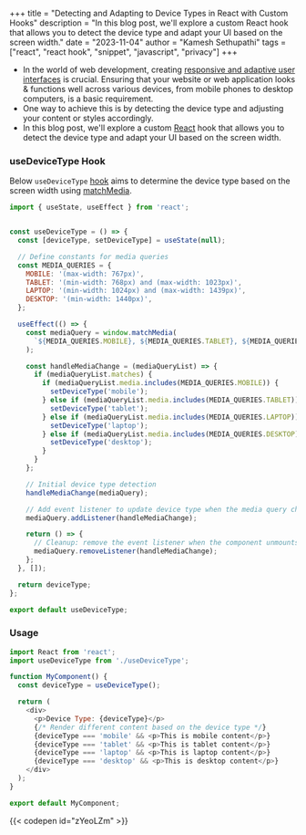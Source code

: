 +++ 
title = "Detecting and Adapting to Device Types in React with Custom Hooks"
description = "In this blog post, we'll explore a custom React hook that allows you to detect the device type and adapt your UI based on the screen width."
date = "2023-11-04"
author = "Kamesh Sethupathi"
tags = ["react", "react hook", "snippet", "javascript", "privacy"]
+++

- In the world of web development, creating [responsive and adaptive user interfaces](https://www.smashingmagazine.com/2011/01/guidelines-for-responsive-web-design/) is crucial. Ensuring that your website or web application looks & functions well across various devices, from mobile phones to desktop computers, is a basic requirement. 
- One way to achieve this is by detecting the device type and adjusting your content or styles accordingly. 
- In this blog post, we'll explore a custom [React](https://react.dev/) hook that allows you to detect the device type and adapt your UI based on the screen width.

### useDeviceType Hook

Below `useDeviceType` [hook](https://react.dev/reference/react/hooks) aims to determine the device type based on the screen width using [matchMedia](https://developer.mozilla.org/en-US/docs/Web/API/Window/matchMedia).

```js
import { useState, useEffect } from 'react';


const useDeviceType = () => {
  const [deviceType, setDeviceType] = useState(null);

  // Define constants for media queries
  const MEDIA_QUERIES = {
    MOBILE: '(max-width: 767px)',
    TABLET: '(min-width: 768px) and (max-width: 1023px)',
    LAPTOP: '(min-width: 1024px) and (max-width: 1439px)',
    DESKTOP: '(min-width: 1440px)',
  };

  useEffect(() => {
    const mediaQuery = window.matchMedia(
      `${MEDIA_QUERIES.MOBILE}, ${MEDIA_QUERIES.TABLET}, ${MEDIA_QUERIES.LAPTOP}, ${MEDIA_QUERIES.DESKTOP}`
    );

    const handleMediaChange = (mediaQueryList) => {
      if (mediaQueryList.matches) {
        if (mediaQueryList.media.includes(MEDIA_QUERIES.MOBILE)) {
          setDeviceType('mobile');
        } else if (mediaQueryList.media.includes(MEDIA_QUERIES.TABLET)) {
          setDeviceType('tablet');
        } else if (mediaQueryList.media.includes(MEDIA_QUERIES.LAPTOP)) {
          setDeviceType('laptop');
        } else if (mediaQueryList.media.includes(MEDIA_QUERIES.DESKTOP)) {
          setDeviceType('desktop');
        }
      }
    };

    // Initial device type detection
    handleMediaChange(mediaQuery);

    // Add event listener to update device type when the media query changes
    mediaQuery.addListener(handleMediaChange);

    return () => {
      // Cleanup: remove the event listener when the component unmounts
      mediaQuery.removeListener(handleMediaChange);
    };
  }, []);

  return deviceType;
};

export default useDeviceType;
```

### Usage 

```js
import React from 'react';
import useDeviceType from './useDeviceType';

function MyComponent() {
  const deviceType = useDeviceType();

  return (
    <div>
      <p>Device Type: {deviceType}</p>
      {/* Render different content based on the device type */}
      {deviceType === 'mobile' && <p>This is mobile content</p>}
      {deviceType === 'tablet' && <p>This is tablet content</p>}
      {deviceType === 'laptop' && <p>This is laptop content</p>}
      {deviceType === 'desktop' && <p>This is desktop content</p>}
    </div>
  );
}

export default MyComponent;
```


{{< codepen id="zYeoLZm" >}}